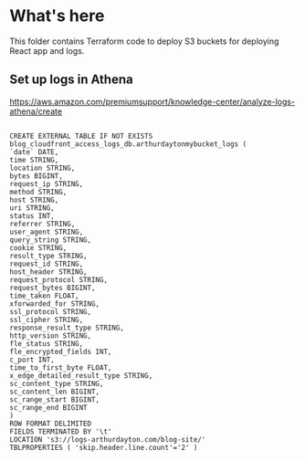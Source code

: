 # What's here
This folder contains Terraform code to deploy S3 buckets for deploying React app and logs.

## Set up logs in Athena 
https://aws.amazon.com/premiumsupport/knowledge-center/analyze-logs-athena/create

```create database blog_cloudfront_access_logs_db

CREATE EXTERNAL TABLE IF NOT EXISTS blog_cloudfront_access_logs_db.arthurdaytonmybucket_logs (
`date` DATE,
time STRING,
location STRING,
bytes BIGINT,
request_ip STRING,
method STRING,
host STRING,
uri STRING,
status INT,
referrer STRING,
user_agent STRING,
query_string STRING,
cookie STRING,
result_type STRING,
request_id STRING,
host_header STRING,
request_protocol STRING,
request_bytes BIGINT,
time_taken FLOAT,
xforwarded_for STRING,
ssl_protocol STRING,
ssl_cipher STRING,
response_result_type STRING,
http_version STRING,
fle_status STRING,
fle_encrypted_fields INT,
c_port INT,
time_to_first_byte FLOAT,
x_edge_detailed_result_type STRING,
sc_content_type STRING,
sc_content_len BIGINT,
sc_range_start BIGINT,
sc_range_end BIGINT
)
ROW FORMAT DELIMITED
FIELDS TERMINATED BY '\t'
LOCATION 's3://logs-arthurdayton.com/blog-site/'
TBLPROPERTIES ( 'skip.header.line.count'='2' )
```

